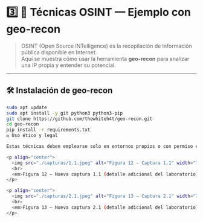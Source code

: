 # 3️⃣ 🧩 Técnicas OSINT — Ejemplo con geo-recon

> OSINT (Open Source INTelligence) es la recopilación de información pública disponible en Internet.  
> Aquí se muestra cómo usar la herramienta **geo-recon** para analizar una IP propia y entender su potencial.

---

## 🛠️ Instalación de geo-recon

```bash
sudo apt update
sudo apt install -y git python3 python3-pip
git clone https://github.com/thewhiteh4t/geo-recon.git
cd geo-recon
pip install -r requirements.txt
⚖️ Uso ético y legal

Estas técnicas deben emplearse solo en entornos propios o con permiso explícito; su finalidad es educativa.

<p align="center">
  <img src="./capturas/1.1.jpeg" alt="Figura 12 — Captura 1.1" width="780"/>
  <br>
  <em>Figura 12 — Nueva captura 1.1 (detalle adicional del laboratorio)</em>
</p>

<p align="center">
  <img src="./capturas/2.1.jpeg" alt="Figura 13 — Captura 2.1" width="780"/>
  <br>
  <em>Figura 13 — Nueva captura 2.1 (detalle adicional del laboratorio)</em>
</p>
